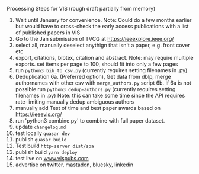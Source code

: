 Processing Steps for VIS (rough draft partially from memory)

1. Wait until January for convenience.
   Note: Could do a few months earlier but would have to cross-check the early access publications with a list of published papers in VIS
2. Go to the Jan submission of TVCG at https://ieeexplore.ieee.org/
3. select all, manually deselect anythign that isn't a paper, e.g. front cover etc
4. export, citations, bibtex, citation and abstract.
   Note: may require multiple exports. set items per page to 100, should fit into only a few pages
5. run `python3 bib_to_csv.py` (currently requires setting filenames in .py)
6. Deduplication
   6a. (Preferred option), Get data from dblp, merge authornames with other csv with `merge_authors.py` script
   6b. If 6a is not possible run `python3 dedup-authors.py` (currently requires setting filenames in .py)
   Note: this can take some time since the API requires rate-limiting
   manually dedup ambiguous authors
7. manually add Test of time and best paper awards based on https://ieeevis.org/
8. run 'python3 combine.py' to combine with full paper dataset.
9. update `changelog.md`
10. test locally `quasar dev`
11. publish `quasar build`
12. Test build `http-server dist/spa`
13. publish build `yarn deploy`
14. test live on www.vispubs.com
15. advertise on twitter, mastadon, bluesky, linkedin
